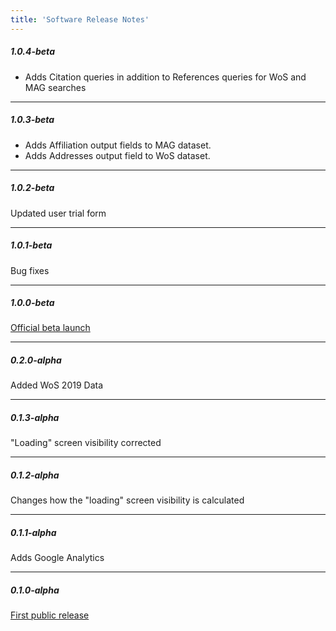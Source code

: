 ```yaml
---
title: 'Software Release Notes'
---
```


##### 1.0.4-beta

- Adds Citation queries in addition to References queries for WoS and MAG searches

---

##### 1.0.3-beta

- Adds Affiliation output fields to MAG dataset.
- Adds Addresses output field to WoS dataset.

---

##### 1.0.2-beta

Updated user trial form

---

##### 1.0.1-beta

Bug fixes

---

##### 1.0.0-beta
[Official beta launch](https://cadre.iu.edu/news-and-events/news/cadre-executes-beta-launch-invites-institutions-to-trial-platform)

---

##### 0.2.0-alpha
Added WoS 2019 Data

---

##### 0.1.3-alpha  
"Loading" screen visibility corrected

---

##### 0.1.2-alpha
Changes how the "loading" screen visibility is calculated

---

##### 0.1.1-alpha  
Adds Google Analytics

---

##### 0.1.0-alpha
[First public release](https://cadre.iu.edu/news-and-events/news/cadre-launches-alpha-version-of-open-research-platform)